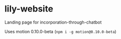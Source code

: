 # lily-website
Landing page for incorporation-through-chatbot


Uses motion 0.10.0-beta (`npm i -g motion@0.10.0-beta`)
